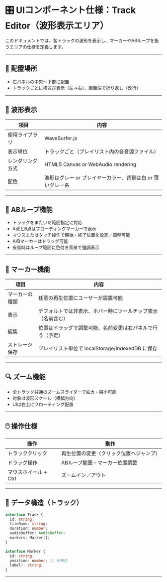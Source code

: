# 🎛️ UIコンポーネント仕様：Track Editor（波形表示エリア）

このドキュメントでは、各トラックの波形を表示し、マーカーやABループを扱うエリアの仕様を定義します。

---

## 🧩 配置場所

* 右パネルの中央〜下部に配置
* トラックごとに横並び表示（左→右）、画面端で折り返し（改行）

---

## 🌊 波形表示

| 項目       | 内容                                 |
| -------- | ---------------------------------- |
| 使用ライブラリ  | WaveSurfer.js                      |
| 表示単位     | トラックごと（プレイリスト内の各音源ファイル）            |
| レンダリング方式 | HTML5 Canvas or WebAudio rendering |
| 配色       | 波形はグレー or プレイヤーカラー、背景は白 or 薄いグレー系  |

---

## 🔁 ABループ機能

* トラックをまたいだ範囲指定に対応
* A点とB点はフローティングマーカーで表示
* マウスまたはタッチ操作で開始・終了位置を設定／調整可能
* A/Bマーカーはドラッグ可能
* 有効時はループ範囲に色付き背景で強調表示

---

## 📍 マーカー機能

| 項目      | 内容                                   |
| ------- | ------------------------------------ |
| マーカーの種類 | 任意の再生位置にユーザーが設置可能                    |
| 表示      | デフォルトでは非表示、ホバー時にツールチップ表示（名前含む）       |
| 編集      | 位置はドラッグで調整可能、名前変更は右パネルで行う（予定）        |
| ストレージ保存 | プレイリスト単位で localStorage/IndexedDB に保存 |

---

## 🔍 ズーム機能

* 全トラック共通のズームスライダーで拡大・縮小可能
* 対象は波形スケール（横幅方向）
* UIは右上にフローティング配置

---

## 🖱️ 操作仕様

| 操作             | 動作                   |
| -------------- | -------------------- |
| トラッククリック       | 再生位置の変更（クリック位置へジャンプ） |
| ドラッグ操作         | ABループ範囲・マーカー位置調整     |
| マウスホイール + Ctrl | ズームイン／アウト            |

---

## 🧮 データ構造（トラック）

```ts
interface Track {
  id: string;
  fileName: string;
  duration: number;
  audioBuffer: AudioBuffer;
  markers: Marker[];
}

interface Marker {
  id: string;
  position: number; // 秒単位
  label?: string;
}
```

---